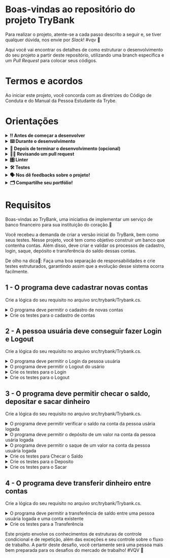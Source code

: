 # Boas-vindas ao repositório do projeto TryBank

Para realizar o projeto, atente-se a cada passo descrito a seguir e, se tiver qualquer dúvida, nos envie por _Slack_! #vqv 🚀

Aqui você vai encontrar os detalhes de como estruturar o desenvolvimento do seu projeto a partir deste repositório, utilizando uma branch específica e um _Pull Request_ para colocar seus códigos.

# Termos e acordos

Ao iniciar este projeto, você concorda com as diretrizes do Código de Conduta e do Manual da Pessoa Estudante da Trybe.

# Orientações

<details>
  <summary><strong>‼️ Antes de começar a desenvolver </strong></summary><br />

  1. Clone o repositório

  - Use o comando: `git clone git@github.com:tryber/acc-csharp-011-project-trybank`.git`.
  - Entre na pasta do repositório que você acabou de clonar:
    - `cd acc-csharp-011-project-trybank`

  2. Instale as dependências

  - `dotnet restore`.
  
  1. Crie uma branch a partir da branch `master`

  - Verifique que você está na branch `master`
    - Exemplo: `git branch`
  - Se não estiver, mude para a branch `master`
    - Exemplo: `git checkout master`
  - Agora crie uma branch à qual você vai submeter os `commits` do seu projeto
    - Você deve criar uma branch no seguinte formato: `nome-de-usuario-nome-do-projeto`
    - Exemplo: `git checkout -b joaozinho-acc-csharp-011-project-trybank`

  4. Adicione as mudanças ao _stage_ do Git e faça um `commit`

  - Verifique que as mudanças ainda não estão no _stage_
    - Exemplo: `git status` (deve aparecer listada a pasta _joaozinho_ em vermelho)
  - Adicione o novo arquivo ao _stage_ do Git
    - Exemplo:
      - `git add .` (adicionando todas as mudanças - _que estavam em vermelho_ - ao stage do Git)
      - `git status` (deve aparecer listado o arquivo _joaozinho/README.md_ em verde)
  - Faça o `commit` inicial
    - Exemplo:
      - `git commit -m 'iniciando o projeto x'` (fazendo o primeiro commit)
      - `git status` (deve aparecer uma mensagem tipo _nothing to commit_ )

  5. Adicione a sua branch com o novo `commit` ao repositório remoto

  - Usando o exemplo anterior: `git push -u origin joaozinho-acc-csharp-011-project-trybank`

  6. Crie um novo `Pull Request` _(PR)_

  - Vá até a página de _Pull Requests_ do [repositório no GitHub](https://github.com/tryber/acc-csharp-011-project-trybank`/pulls)
  - Clique no botão verde _"New pull request"_
  - Clique na caixa de seleção _"Compare"_ e escolha a sua branch **com atenção**
  - Coloque um título para a sua _Pull Request_
    - Exemplo: _"Cria tela de busca"_
  - Clique no botão verde _"Create pull request"_
  - Adicione uma descrição para o _Pull Request_ e clique no botão verde _"Create pull request"_
  - **Não se preocupe em preencher mais nada por enquanto!**
  - Volte até a [página de _Pull Requests_ do repositório](https://github.com/tryber/acc-csharp-011-project-trybank`/pulls) e confira que o seu _Pull Request_ está criado

</details>

<details>
  <summary><strong>⌨️ Durante o desenvolvimento </strong></summary><br/>

  - Faça `commits` das alterações que você fizer no código regularmente

  - Lembre-se sempre, após um (ou alguns) `commits`, de atualizar o repositório remoto

  - Os comandos que você utilizará com mais frequência são:
    1. `git status` _(para verificar o que está em vermelho - fora do stage - e o que está em verde - no stage)_
    2. `git add` _(para adicionar arquivos ao stage do Git)_
    3. `git commit` _(para criar um commit com os arquivos que estão no stage do Git)_
    4. `git push -u origin nome-da-branch` _(para enviar o commit para o repositório remoto na primeira vez que fizer o `push` de uma nova branch)_
    5. `git push` _(para enviar o commit para o repositório remoto após o passo anterior)_

</details>

<details>
  <summary><strong>🤝 Depois de terminar o desenvolvimento (opcional)</strong></summary><br/>

  Para sinalizar que o seu projeto está pronto para o _"Code Review"_, faça o seguinte:

  - Vá até a página **DO SEU** _Pull Request_, adicione a label de _"code-review"_ e marque seus colegas:

    - No menu à direita, clique no _link_ **"Labels"** e escolha a _label_ **code-review**;

    - No menu à direita, clique no _link_ **"Assignees"** e escolha **o seu usuário**;

    - No menu à direita, clique no _link_ **"Reviewers"** e digite `students`, selecione o time `tryber/students-sd-0x`.

  Caso tenha alguma dúvida, [aqui tem um video explicativo](https://vimeo.com/362189205).

</details>

<details>
  <summary><strong>🕵🏿 Revisando um pull request </strong></summary><br />

  Use o conteúdo sobre [Code Review](https://course.betrybe.com/real-life-engineer/code-review/) para te ajudar a revisar os _Pull Requests_.

</details>

<details>
  <summary><strong>🎛 Linter</strong></summary><br />

  Usaremos o [NetAnalyzer](https://docs.microsoft.com/pt-br/dotnet/fundamentals/code-analysis/overview) para fazer a análise estática do seu código.

  Este projeto já vem com as dependências relacionadas ao _linter_ configuradas no arquivo `main.yml`.

  O analisador já é instalado pelo plugin da `Microsoft C#` no `VSCode`. Para isso, basta fazer o download do [plugin](https://marketplace.visualstudio.com/items?itemName=ms-dotnettools.csharp) e instalá-lo.
</details>

<details>
  <summary><strong>🛠 Testes</strong></summary><br />

  O .NET já possui sua própria plataforma de testes.
  
  Este projeto já vem configurado e com suas dependências

  ### Executando todos os testes

  Para executar os testes com o .NET, execute o comando dentro do diretório do seu projeto `src/<project>` ou de seus testes `src/<project>.Test`!

  ```
  dotnet test
  ```

  ### Executando um teste específico

  Para executar um teste expecífico, basta executar o comando `dotnet test --filter Name~TestMethod1`.

  :warning: **Importante:** o comando irá executar testes cujo nome contém `TestMethod1`.

  :warning: **O avaliador automático não necessariamente avalia seu projeto na ordem em que os requisitos aparecem no readme. Isso acontece para deixar o processo de avaliação mais rápido. Então, não se assuste se isso acontecer, ok?**

  ### Outras opções para testes
  - Algumas opções que podem lhe ajudar são:
    -  `-?|-h|--help`: exibem a descrição completa de como utilizar o comando.
    -  `-t|--list-tests`: lista todos os testes ao invés de executá-los.
    -  `-v|--verbosity <LEVEL>`: define o nível de detalhe na resposta dos testes.
      - `q | quiet`
      - `m | minimal`
      - `n | normal`
      - `d | detailed`
      - `diag | diagnostic`
      - Exemplo de uso: 
         ```
           dotnet test -v diag
         ```
         ou
         ```            
           dotnet test --verbosity=diagnostic
         ``` 
</details>

<details>
  <summary><strong>🗣 Nos dê feedbacks sobre o projeto!</strong></summary><br />

Ao finalizar e submeter o projeto, não se esqueça de avaliar sua experiência preenchendo o formulário. 
**Leva menos de 3 minutos!**

[FORMULÁRIO DE AVALIAÇÃO DE PROJETO](https://be-trybe.typeform.com/to/PsefzL2e)

</details>

<details>
  <summary><strong>🗂 Compartilhe seu portfólio!</strong></summary><br />

  Você sabia que o LinkedIn é a principal rede social profissional, e que compartilhar o seu aprendizado lá é muito importante para quem deseja construir uma carreira de sucesso? Compartilhe esse projeto no seu LinkedIn, marque o perfil da Trybe (@trybe) e mostre para a sua rede toda a sua evolução.

</details>

# Requisitos

Boas-vindas ao TryBank, uma iniciativa de implementar um serviço de banco financeiro para sua instituição do coração.💚

Você recebeu a demanda de criar a versão inicial do TryBank, bem como seus testes. Nesse projeto, você tem como objetivo construir um banco que contenha contas. Além disso, deve criar e validar os processos de cadastro, login, saque, depósito e transferência do saldo dessas contas. 

De olho na dica👀: Faça uma boa separação de responsabilidades e crie testes estruturados, garantindo assim que a evolução desse sistema ocorra facilmente.
 

## 1 - O programa deve cadastrar novas contas
Crie a lógica do seu requisito no arquivo src/trybank/Trybank.cs.

<details>
  <summary>O programa deve permitir o cadastro de novas contas</summary><br />

Crie esse requisito na função `RegisterAccount()`

Se essa combinação de **número e agência** já existir, você deverá lançar uma exceção do tipo `ArgumentException` com a mensagem `A conta já está sendo usada!`.

Caso contrário, a função deve armazenar os dados no array `Bank` na próxima posição disponível marcada por `registeredAccounts`

Caso tudo corra bem, a função deve incrementar a variável registeredAccounts;

</details>

<details>
  <summary>Crie os testes para o cadastro de contas</summary><br />

Crie esse requisito em `src/trybank.Test/TestFirstReq.cs`

Em `TestRegisterAccountSucess`, crie a lógica para verificar se a função `RegisterAccount` cadastra os dados passados por parâmetro.

Em `TestRegisterAccountException`, crie a lógica para verificar se a função `RegisterAccount`retorna uma exceção quando é passada uma conta que já existe.
De olho na dica 👀: Confira o lançamento de exceção e a mensagem que é retornada na exceção
</details>

## 2 - A pessoa usuária deve conseguir fazer Login e Logout
Crie a lógica do seu requisito no arquivo src/trybank/Trybank.cs.

<details>
  <summary>O programa deve permitir o Login da pessoa usuária</summary><br />

Crie esse requisito na função `Login()`

O estado de pessoa usuária logada é controlado pela variável `Logged`


- **Se já houver uma pessoa usuária logada**, você deverá lançar uma exceção do tipo `AccessViolationException` com a mensagem `Usuário já está logado`


 **Caso contrário**, a função deve procurar por essa combinação de número e agência.

-   **Se encontrado e a senha for correta**, a função deve alterar o estado da variável `Logged` e armazenar a posição da pessoa usuária logada na variável `loggedUser` (será útil futuramente para as próximas funções, fica a dica!)

-   **Se encontrado e a senha for incorreta**, você deve lançar uma exceção do tipo `ArgumentException` com a mensagem `Senha incorreta`

-   Se não for encontrada a combinação de `número e agência`, você deve lançar uma exceção do tipo `ArgumentException`com a mensagem `Agência + Conta não encontrada`


</details>

<details>
  <summary>O programa deve permitir o Logout do usário</summary><br />

Crie esse requisito na função `Logout()`

O estado de pessoa usuária logada é controlado pela variável `Logged`

**Se não houver uma pessoa usuária logada**, você deverá lançar uma exceção do tipo `AccessViolationException` com a mensagem `Usuário não está logado`

**Caso contrário**, a função deve alterar o estado da variável `Logged` e o índice de pessoa usuária `loggedUser` de volta para `-99`
</details>

<details>
  <summary>Crie os testes para o Login</summary><br />

Crie esse requisito em `src/trybank.Test/TestSecondReq.cs`

Em `TestLoginSucess`, crie a lógica para verificar se a função `Login` consegue alterar o estado da variável Logged.

Em `TestLoginExceptionLogged`, crie a lógica para verificar se a função `Login` retorna uma exceção quando é executada com uma conta já logada.

Em `TestLoginExceptionWrongPass`, crie a lógica para verificar se a função `Login` retorna uma exceção quando uma senha incorreta é passada.

Em `TestLoginExceptionNotFounded`, crie a lógica para verificar se a função `Login` retorna uma exceção quando uma combinação de número e agência não existe no array Bank.
</details>

<details>
  <summary>Crie os testes para o Logout</summary><br />

Crie esse requisito em `src/trybank.Test/TestSecondReq.cs`

Em `TestLogoutSucess`, crie a lógica para verificar se a função `Logout` consegue alterar o estado da variável Logged.

Em `TestLogoutExceptionNotLogged`, crie a lógica para verificar se a função `Logou` retorna uma exceção quando é executada sem uma conta já logada.

</details>

## 3 - O programa deve permitir checar o saldo, depositar e sacar dinheiro
Crie a lógica do seu requisito no arquivo src/trybank/Trybank.cs.

<details>
  <summary>O programa deve permitir verificar o saldo na conta da pessoa usária logada</summary><br />

Crie esse requisito na função `CheckBalance()`

**Se não houver uma pessoa usuária logada**, você deverá lançar uma exceção do tipo `AccessViolationException` com a mensagem `Usuário já está logado`

**Caso contrário**, a função deve retornar o saldo na conta da pessoa usuária logada.
</details>

<details>
  <summary>O programa deve permitir o depósito de um valor na conta da pessoa usária logada</summary><br />

Crie esse requisito na função `Deposit()`

**Se não houver uma pessoa usuária logada**, você deverá lançar uma exceção do tipo `AccessViolationException` com a mensagem `Usuário já está logado`

**Caso contrário**, a função deve adicionar o valor passado por parâmetro para o saldo da pessoa usuária logada.
</details>

<details>
  <summary>O programa deve permitir o saque de um valor na conta da pessoa usuária logada</summary><br />

Crie esse requisito na função `Withdraw()`

**Se não houver uma pessoa usuária logada**, você deverá lançar uma exceção do tpo `AccessViolationException`, com a mensagem `Usuário já está logado`

**Caso contrário**, a função deve retirar o valor passado por parâmetro para o saldo da pessoa usuária logada.
  Se o saldo da conta da pessoa usuária logada for insuficiente para fazer o saque, você deve lançar uma exceção do tipo `InvalidOperationException` com a mensagem `Saldo insuficiente`
</details>

<details>
  <summary>Crie os testes para Checar o Saldo</summary><br />

Crie esse requisito em `src/trybank.Test/TestThirdReq.cs`

Em `TestCheckBalanceSucess`, crie a lógica para verificar se a função `CheckBalance` consegue retornar corretamente o saldo de uma conta já logada.
  De olho na dica👀: Insira uma conta diretamente no array Bank ou use a função Login que já foi testada 🤗

Em `TestCheckBalanceWithoutLogin`, crie a lógica para verificar se a função `CheckBalance` retorna uma exceção quando é executada sem uma conta logada.

</details>

<details>
  <summary>Crie os testes para o Deposito</summary><br />

Crie esse requisito em `src/trybank.Test/TestThirdReq.cs`

Em `TestDepositSucess`, crie a lógica para verificar se a função `Deposit` consegue alterar o saldo de uma conta já logada.  

Em `TestDepositWithoutLogin`, crie a lógica para verificar se a função `Deposit` retorna uma exceção quando é executada sem uma conta logada.

</details>

<details>
  <summary>Crie os testes para o Sacar</summary><br />

Crie esse requisito em `src/trybank.Test/TestThirdReq.cs`

Em `TestWithdrawSucess`, crie a lógica para verificar se a função `Withdraw` consegue alterar o saldo de uma conta já logada.  

Em `TestWithdrawWithoutLogin`, crie a lógica para verificar se a função `Withdraw` retorna uma exceção quando é executada sem uma conta logada.

Em `TestWithdrawWithoutBalance`, crie a lógica para verificar se a função `Withdraw` retorna uma exceção quando o saldo da conta não é suficiente.

</details>

## 4 - O programa deve transferir dinheiro entre contas
Crie a lógica do seu requisito no arquivo src/trybank/Trybank.cs.

<details>
  <summary>O programa deve permitir a transferência de saldo entre uma pessoa usuária logada e uma conta existente</summary><br />

Crie esse requisito na função `    public void Transfer(int destinationNumber, int destinationAgency, int value)
()`

**Se não houver uma pessoa usuária logada**, você deverá lançar uma exceção do tipo `AccessViolationException`, com a mensagem `Usuário já está logado`

Se o saldo da conta da pessoa usuária logada for insuficiente para fazer a transferência, você deve lançar uma exceção do tipo `InvalidOperationException` com a mensagem `Saldo insuficiente`

**Caso contrário**, a função deve transferir o valor passado por parâmetro do saldo da pessoa usuária logada para o saldo da conta passada por parâmetro.
</details>

<details>
  <summary>Crie os testes para a Transferência</summary><br />

Crie esse requisito em `src/trybank.Test/TestThirdReq.cs`

Em `TestTransferSucess`, crie a lógica para verificar se a função `Transfer` consegue alterar o saldo de uma conta já logada e mover o valor para outra conta passada por parâmetro.  

Em `TestTransferWithoutLogin`, crie a lógica para verificar se a função `Transfer` retorna uma exceção quando é executada sem uma conta logada.

Em `TestTransferWithoutBalance`, crie a lógica para verificar se a função `Transfer` retorna uma exceção quando o saldo da conta logada não é suficiente.

</details>

Este projeto envolve os conhecimentos de estruturas de controle condicional e de repetição, além das exceções e seu controle sobre o fluxo de trabalho. A partir deste desafio, você certamente será uma pessoa mais bem preparada para os desafios do mercado de trabalho! #VQV 🚀
